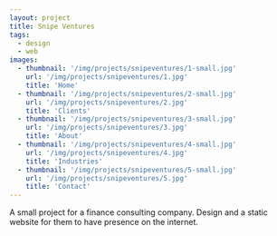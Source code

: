```yaml
---
layout: project
title: Snipe Ventures
tags:
  - design
  - web
images:
  - thumbnail: '/img/projects/snipeventures/1-small.jpg'
    url: '/img/projects/snipeventures/1.jpg'
    title: 'Home'
  - thumbnail: '/img/projects/snipeventures/2-small.jpg'
    url: '/img/projects/snipeventures/2.jpg'
    title: 'Clients'
  - thumbnail: '/img/projects/snipeventures/3-small.jpg'
    url: '/img/projects/snipeventures/3.jpg'
    title: 'About'
  - thumbnail: '/img/projects/snipeventures/4-small.jpg'
    url: '/img/projects/snipeventures/4.jpg'
    title: 'Industries'
  - thumbnail: '/img/projects/snipeventures/5-small.jpg'
    url: '/img/projects/snipeventures/5.jpg'
    title: 'Contact'
---
```


A small project for a finance consulting company. Design and a static website
for them to have presence on the internet.

